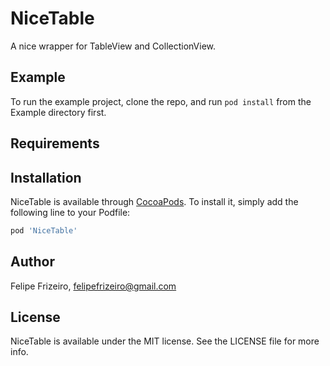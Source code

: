 # NiceTable

A nice wrapper for TableView and CollectionView.

<!---
[![CI Status](https://img.shields.io/travis/frizeiro/nice-table.svg?style=flat)](https://travis-ci.org/frizeiro/nice-table)
[![Version](https://img.shields.io/cocoapods/v/NiceTable.svg?style=flat)](https://cocoapods.org/pods/NiceTable)
[![License](https://img.shields.io/cocoapods/l/NiceTable.svg?style=flat)](https://cocoapods.org/pods/NiceTable)
[![Platform](https://img.shields.io/cocoapods/p/NiceTable.svg?style=flat)](https://cocoapods.org/pods/NiceTable)
-->

## Example

To run the example project, clone the repo, and run `pod install` from the Example directory first.

## Requirements

## Installation

NiceTable is available through [CocoaPods](https://cocoapods.org). To install it, simply add the following line to your Podfile:

```ruby
pod 'NiceTable'
```

## Author

Felipe Frizeiro, felipefrizeiro@gmail.com

## License

NiceTable is available under the MIT license. See the LICENSE file for more info.
